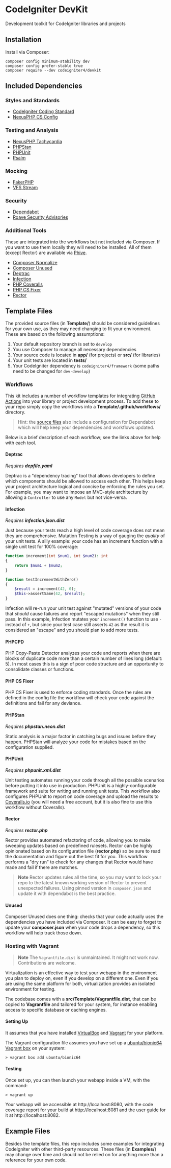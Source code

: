 # CodeIgniter DevKit

Development toolkit for CodeIgniter libraries and projects

## Installation

Install via Composer:

```console
composer config minimum-stability dev
composer config prefer-stable true
composer require --dev codeigniter4/devkit
```

## Included Dependencies

### Styles and Standards

* [CodeIgniter Coding Standard](https://github.com/CodeIgniter/coding-standard)
* [NexusPHP CS Config](https://github.com/NexusPHP/cs-config)

### Testing and Analysis

* [NexusPHP Tachycardia](https://github.com/NexusPHP/tachycardia)
* [PHPStan](https://phpstan.org/user-guide/getting-started)
* [PHPUnit](https://phpunit.readthedocs.io)
* [Psalm](https://psalm.dev)

### Mocking

* [FakerPHP](https://fakerphp.github.io)
* [VFS Stream](https://github.com/bovigo/vfsStream/wiki)

### Security

* [Dependabot](https://docs.github.com/en/code-security/supply-chain-security/keeping-your-dependencies-updated-automatically/about-dependabot-version-updates)
* [Roave Security Advisories](https://github.com/Roave/SecurityAdvisories)

### Additional Tools

These are integrated into the workflows but not included via Composer. If you want to use them
locally they will need to be installed. All of them (except Rector) are available via [Phive](https://phar.io/#Tools).

* [Composer Normalize](https://github.com/ergebnis/composer-normalize)
* [Composer Unused](https://github.com/composer-unused/composer-unused)
* [Deptrac](https://github.com/qossmic/deptrac)
* [Infection](https://infection.github.io/)
* [PHP Coveralls](https://php-coveralls.github.io/php-coveralls/)
* [PHP CS Fixer](https://cs.symfony.com/)
* [Rector](https://github.com/rectorphp/rector/)

## Template Files

The provided source files (in **Template/**) should be considered guidelines for your own use,
as they may need changing to fit your environment. These are based on the following assumptions:

1. Your default repository branch is set to `develop`
2. You use Composer to manage all necessary dependencies
3. Your source code is located in **app/** (for projects) or **src/** (for libraries)
4. Your unit tests are located in **tests/**
5. Your CodeIgniter dependency is `codeigniter4/framework` (some paths need to be changed for `dev-develop`)

### Workflows

This kit includes a number of workflow templates for integrating [GitHub Actions](https://docs.github.com/en/actions)
into your library or project development process. To add these to your repo simply copy the
workflows into a **Template/.github/workflows/** directory.

> Hint: the [source files](src/.github) also include a configuration for Dependabot which will help keep your dependencies and workflows updated.

Below is a brief description of each workflow; see the links above for help with each tool.

#### Deptrac

*Requires **depfile.yaml***

Deptrac is a "dependency tracing" tool that allows developers to define which components should
be allowed to access each other. This helps keep your project architecture logical and concise
by enforcing the rules you set. For example, you may want to impose an MVC-style architecture
by allowing a `Controller` to use any `Model` but not vice-versa.

#### Infection

*Requires **infection.json.dist***

Just because your tests reach a high level of code coverage does not mean they are comprehensive.
Mutation Testing is a way of gauging the *quality* of your unit tests. A silly example: your
code has an increment function with a single unit test for 100% coverage:

```php
function increment(int $num1, int $num2): int
{
    return $num1 + $num2;
}

function testIncrementWithZero()
{
    $result = increment(42, 0);
    $this->assertSame(42, $result);
}
```

Infection will re-run your unit test against "mutated" versions of your code that *should*
cause failures and report "escaped mutations" when they still pass. In this example, Infection
mutates your `increment()` function to use `-` instead of `+`, but since your test case
still asserts `42` as the result it is considered an "escape" and you should plan to add
more tests.

#### PHPCPD

PHP Copy-Paste Detector analyzes your code and reports when there are blocks of duplicate code
more than a certain number of lines long (default: 5). In most cases this is a sign of poor
code structure and an opportunity to consolidate classes or functions.

#### PHP CS Fixer

PHP CS Fixer is used to enforce coding standards. Once the rules are defined in the config file
the workflow will check your code against the definitions and fail for any deviance.

#### PHPStan

*Requires **phpstan.neon.dist***

Static analysis is a major factor in catching bugs and issues before they happen. PHPStan will
analyze your code for mistakes based on the configuration supplied.

#### PHPUnit

*Requires **phpunit.xml.dist***

Unit testing automates running your code through all the possible scenarios before putting it
into use in production. PHPUnit is a highly-configurable framework and suite for writing and
running unit tests. This workflow also configures PHPUnit to report on code coverage and
upload the results to [Coveralls.io](https://coveralls.io) (you will need a free account,
but it is also fine to use this workflow without Coveralls).

#### Rector

*Requires **rector.php***

Rector provides automated refactoring of code, allowing you to make sweeping updates based on
predefined rulesets. Rector can be highly opinionated based on its configuration file (**rector.php**)
so be sure to read the documentation and figure out the best fit for you. This workflow performs
a "dry run" to check for any changes that Rector would have made and fail if there are matches.

> **Note**
> Rector updates rules all the time, so you may want to lock your repo to
> the latest known working version of Rector to prevent unexpected failures.
> Using pinned version in `composer.json` and update it with dependabot is the
> best practice.

#### Unused

Composer Unused does one thing: checks that your code actually uses the dependencies you
have included via Composer. It can be easy to forget to update your **composer.json** when
your code drops a dependency, so this workflow will help track those down.

### Hosting with Vagrant

> **Note**
> The `Vagrantfile.dist` is unmaintained. It might not work now.
> Contributions are welcome.

Virtualization is an effective way to test your webapp in the environment you
plan to deploy on, even if you develop on a different one.
Even if you are using the same platform for both, virtualization provides an
isolated environment for testing.

The codebase comes with a **src/Template/Vagrantfile.dist**, that can be copied to **Vagrantfile**
and tailored for your system, for instance enabling access to specific database or caching engines.

#### Setting Up

It assumes that you have installed [VirtualBox](https://www.virtualbox.org/wiki/Downloads) and
[Vagrant](https://www.vagrantup.com/downloads.html)
for your platform.

The Vagrant configuration file assumes you have set up a [ubuntu/bionic64 Vagrant box](https://app.vagrantup.com/ubuntu/boxes/bionic64) on your system:

```console
> vagrant box add ubuntu/bionic64
```

#### Testing

Once set up, you can then launch your webapp inside a VM, with the command:

```console
> vagrant up
```

Your webapp will be accessible at http://localhost:8080, with the code coverage
report for your build at http://localhost:8081 and the user guide for
it at http://localhost:8082.

## Example Files

Besides the template files, this repo includes some examples for integrating CodeIgniter
with other third-party resources. These files (in **Examples/**) may change over time and
should not be relied on for anything more than a reference for your own code.
